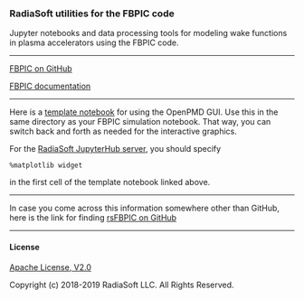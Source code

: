 ### RadiaSoft utilities for the FBPIC code

Jupyter notebooks and data processing tools for modeling wake functions in plasma accelerators using the FBPIC code.
***
[FBPIC on GitHub](https://github.com/fbpic)

[FBPIC documentation](https://fbpic.github.io/)
***
Here is a [template notebook](https://github.com/openPMD/openPMD-viewer/blob/master/opmd_viewer/notebook_starter/Template_notebook.ipynb) for using the OpenPMD GUI. Use this in the same directory as your FBPIC simulation notebook. That way, you can switch back and forth as needed for the interactive graphics.

For the [RadiaSoft JupyterHub server](https://jupyter.radiasoft.org), you should specify

    %matplotlib widget
    
in the first cell of the template notebook linked above.
***

In case you come across this information somewhere other than GitHub, here is the link for finding [rsFBPIC on GitHub](https://github.com/radiasoft/rsfbpic)
***
#### License
[Apache License, V2.0](http://www.apache.org/licenses/LICENSE-2.0.html)

Copyright (c) 2018-2019 RadiaSoft LLC.  All Rights Reserved.
